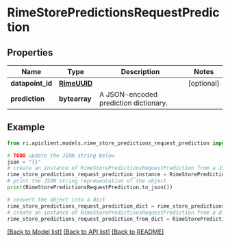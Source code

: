 # RimeStorePredictionsRequestPrediction


## Properties

Name | Type | Description | Notes
------------ | ------------- | ------------- | -------------
**datapoint_id** | [**RimeUUID**](RimeUUID.md) |  | [optional] 
**prediction** | **bytearray** | A JSON-encoded prediction dictionary. | 

## Example

```python
from ri.apiclient.models.rime_store_predictions_request_prediction import RimeStorePredictionsRequestPrediction

# TODO update the JSON string below
json = "{}"
# create an instance of RimeStorePredictionsRequestPrediction from a JSON string
rime_store_predictions_request_prediction_instance = RimeStorePredictionsRequestPrediction.from_json(json)
# print the JSON string representation of the object
print(RimeStorePredictionsRequestPrediction.to_json())

# convert the object into a dict
rime_store_predictions_request_prediction_dict = rime_store_predictions_request_prediction_instance.to_dict()
# create an instance of RimeStorePredictionsRequestPrediction from a dict
rime_store_predictions_request_prediction_from_dict = RimeStorePredictionsRequestPrediction.from_dict(rime_store_predictions_request_prediction_dict)
```
[[Back to Model list]](../README.md#documentation-for-models) [[Back to API list]](../README.md#documentation-for-api-endpoints) [[Back to README]](../README.md)

